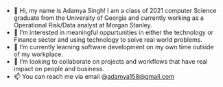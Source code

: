 - 👋 Hi, my name is Adamya Singh! I am a class of 2021 computer Science graduate from the University of Georgia and currently working as a Operational Risk/Data analyst at Morgan Stanley.
- 👀 I’m interested in meaningful oppurtunities in either the technology or Finance sector and using technology to solve real world problems.
- 🌱 I’m currently learning software development on my own time outside of my workplace. 
- 💞️ I’m looking to collaborate on projects and workflows that have real impact on people and business.
- 📫 You can reach me via email @adamya158@gmail.com
